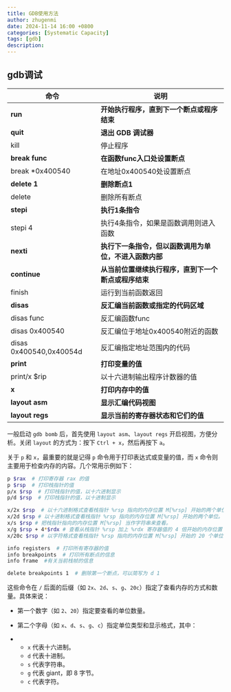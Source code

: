 ```yaml
---
title: GDB使用方法
author: zhugenmi
date: 2024-11-14 16:00 +0800
categories: [Systematic Capacity]
tags: [gdb]
description: 
---
```


## gdb调试

| 命令                    | 说明                                                   |
| ----------------------- | ------------------------------------------------------ |
| **run**                 | **开始执行程序，直到下一个断点或程序结束**             |
| **quit**                | **退出 GDB 调试器**                                    |
| kill                    | 停止程序                                               |
| **break func**          | **在函数func入口处设置断点**                           |
| break *0x400540         | 在地址0x400540处设置断点                               |
| **delete 1**            | **删除断点1**                                          |
| delete                  | 删除所有断点                                           |
| **stepi**               | **执行1条指令**                                        |
| stepi 4                 | 执行4条指令，如果是函数调用则进入函数                  |
| **nexti**               | **执行下一条指令，但以函数调用为单位，不进入函数内部** |
| **continue**            | **从当前位置继续执行程序，直到下一个断点或程序结束**   |
| finish                  | 运行到当前函数返回                                     |
| **disas**               | **反汇编当前函数或指定的代码区域**                     |
| disas func              | 反汇编函数func                                         |
| disas 0x400540          | 反汇编位于地址0x400540附近的函数                       |
| disas 0x400540,0x40054d | 反汇编指定地址范围内的代码                             |
| **print**               | **打印变量的值**                                       |
| print/x $rip            | 以十六进制输出程序计数器的值                           |
| **x**                   | **打印内存中的值**                                     |
| **layout asm**          | **显示汇编代码视图**                                   |
| **layout regs**         | **显示当前的寄存器状态和它们的值**                     |

一般启动 `gdb bomb` 后，首先使用 `layout asm`、`layout regs` 开启视图，方便分析。关闭 `layout` 的方式为：按下 `Ctrl + x`，然后再按下 `a`。

关于 `p` 和 `x`，最重要的就是记得 `p` 命令用于打印表达式或变量的值，而 `x` 命令则主要用于检查内存的内容。几个常用示例如下：

```bash
p $rax  # 打印寄存器 rax 的值
p $rsp  # 打印栈指针的值
p/x $rsp  # 打印栈指针的值，以十六进制显示
p/d $rsp  # 打印栈指针的值，以十进制显示

x/2x $rsp  # 以十六进制格式查看栈指针 %rsp 指向的内存位置 M[%rsp] 开始的两个单位。
x/2d $rsp # 以十进制格式查看栈指针 %rsp 指向的内存位置 M[%rsp] 开始的两个单位。
x/s $rsp # 把栈指针指向的内存位置 M[%rsp] 当作字符串来查看。
x/g $rsp + 4*$rdx # 查看从栈指针 %rsp 加上 %rdx 寄存器值的 4 倍开始的内存位置 M[%rsp + 4*%rdx] 的值，以giant（8字节）单位。
x/20c $rsp # 以字符格式查看栈指针 %rsp 指向的内存位置 M[%rsp] 开始的 20 个单位，即查看 20 个字符。

info registers  # 打印所有寄存器的值
info breakpoints  # 打印所有断点的信息
info frame	#有关当前栈帧的信息

delete breakpoints 1  # 删除第一个断点，可以简写为 d 1
```

这些命令在 `/` 后面的后缀（如 `2x`、`2d`、`s`、`g`、`20c`）指定了查看内存的方式和数量。具体来说：

- 第一个数字（如 `2`、`20`）指定要查看的单位数量。

- 第二个字母（如 `x`、`d`、`s`、`g`、`c`）指定单位类型和显示格式，其中：

- - `x` 代表十六进制。
  - `d` 代表十进制。
  - `s` 代表字符串。
  - `g` 代表 giant，即 8 字节。
  - `c` 代表字符。

